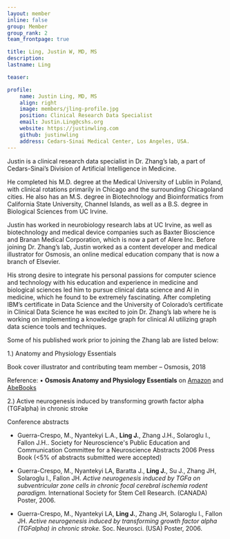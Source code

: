 ```yaml
---
layout: member
inline: false
group: Member
group_rank: 2
team_frontpage: true

title: Ling, Justin W, MD, MS
description:
lastname: Ling

teaser:

profile:
    name: Justin Ling, MD, MS
    align: right
    image: members/jling-profile.jpg
    position: Clinical Research Data Specialist
    email: Justin.Ling@cshs.org 
    website: https://justinwling.com
    github: justinwling
    address: Cedars-Sinai Medical Center, Los Angeles, USA.
---
```



Justin is a clinical research data specialist in Dr. Zhang’s lab, a part of Cedars-Sinai’s Division of Artificial Intelligence in Medicine.

He completed his M.D. degree at the Medical University of Lublin in Poland, with clinical rotations primarily in Chicago and the surrounding Chicagoland cities. He also has an M.S. degree in Biotechnology and Bioinformatics from California State University, Channel Islands, as well as a B.S. degree in Biological Sciences from UC Irvine.

Justin has worked in neurobiology research labs at UC Irvine, as well as biotechnology and medical device companies such as Baxter Bioscience and Branan Medical Corporation, which is now a part of Alere Inc. Before joining Dr. Zhang’s lab, Justin worked as a content developer and medical illustrator for Osmosis, an online medical education company that is now a branch of Elsevier.

His strong desire to integrate his personal passions for computer science and technology with his education and experience in medicine and biological sciences led him to pursue clinical data science and AI in medicine, which he found to be extremely fascinating. After completing IBM’s certificate in Data Science and the University of Colorado’s certificate in Clinical Data Science he was excited to join Dr. Zhang’s lab where he is working on implementing a knowledge graph for clinical AI utilizing graph data science tools and techniques.


Some of his published work prior to joining the Zhang lab are listed below: 

1.) Anatomy and Physiology Essentials 

Book cover illustrator and contributing team member – Osmosis, 2018

Reference:
•	**Osmosis Anatomy and Physiology Essentials** on [Amazon](https://www.amazon.com/Osmosis-Anatomy-Physiology-Essentials/dp/1947769073/ref=sr_1_1?crid=38AZDTAXBGVUH&keywords=anatomy+and+physiology+essentials+osmosis&qid=1677106222&sprefix=anatomy+and+physiology+essentials+osmosis%2Caps%2C137&sr=8-1) and [AbeBooks](https://www.abebooks.com/9781947769076/Osmosis-Anatomy-Physiology-Essentials-1947769073/plp)


2.) Active neurogenesis induced by transforming growth factor alpha (TGFalpha) in chronic stroke

Conference abstracts

- Guerra-Crespo, M., Nyantekyi L.A., **Ling J.**, Zhang J.H., Solaroglu I., Fallon J.H.. Society for Neuroscience's Public Education and Communication Committee for a Neuroscience Abstracts 2006 Press Book (<5% of abstracts submitted were accepted)

- Guerra-Crespo, M., Nyantekyi LA, Baratta J., **Ling J.**, Su J., Zhang JH, Solaroglu I., Fallon JH. *Active neurogenesis induced by TGFa on subventricular zone cells in chronic focal cerebral ischemia rodent paradigm.* International Society for Stem Cell Research. (CANADA) Poster, 2006.

- Guerra-Crespo, M., Nyantekyi LA, **Ling J.**, Zhang JH, Solaroglu I., Fallon JH. *Active neurogenesis induced by transforming growth factor alpha (TGFalpha) in chronic stroke.* Soc. Neurosci. (USA) Poster, 2006.

